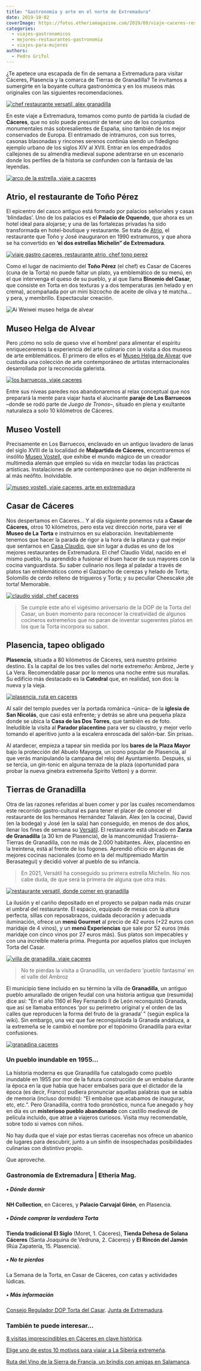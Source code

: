 ```yaml
---
title: "Gastronomía y arte en el norte de Extremadura"
date: 2019-10-02
coverImage: https://fotos.etheriamagazine.com/2019/09/viaje-caceres-restaurante-Versatil-en-Zarza-de-Granadilla.jpg
categories: 
  - viajes-gastronomicos
  - mejores-restaurantes-gastronomia
  - viajes-para-mujeres
authors: 
  - Pedro Grifol
---
```


¿Te apetece una escapada de fin de semana a Extremadura para visitar Cáceres, Plasencia y la comarca de Tierras de Granadilla? Te invitamos a sumergirte en la boyante cultura gastronómica y en los museos más originales con las siguientes recomendaciones.

[![chef restaurante versatil, alex granadilla](https://fotos.etheriamagazine.com/2019/09/alex-chef-restaurate-Versatil.jpg "Álex, del restaurante Versátil.")](https://etheriamagazine.com/2019/10/02/donde-comer-que-ver-hacer-viaje-norte-de-extremadura/alex-chef-restaurate-versatil/)

En este viaje a Extremadura, tomamos como punto de partida la ciudad de **Cáceres**, que 
no solo puede presumir de tener uno de los conjuntos monumentales más sobresalientes de 
España, sino también de los mejor conservados de Europa. El entramado de intramuros, con 
sus torres, casonas blasonadas y rincones serenos continúa siendo un fidedigno ejemplo 
urbano de los siglos XIV al XVII. Entrar en los empedrados callejones de su almendra 
medieval supone adentrarse en un escenario donde los perfiles de la historia se 
confunden con la fantasía de las leyendas. 

[![arco de la estrella, viaje a caceres](https://fotos.etheriamagazine.com/2019/09/viaje-caceres-arco-estrella.jpg "Arco de la Estrella, en Cáceres.")](https://etheriamagazine.com/2019/10/02/donde-comer-que-ver-hacer-viaje-norte-de-extremadura/viaje-caceres-arco-estrella/)

## Atrio, el restaurante de Toño Pérez

El epicentro del casco antiguo está formado por palacios señoriales y casas ‘blindadas’. 
Uno de los palacios es el **Palacio de Oquendo**, que ahora es un hotel ideal para 
alojarse; y una de las fortalezas privadas ha sido transformada en hotel-boutique y 
restaurante. Se trata de [Atrio](http://restauranteatrio.com), el restaurante que Toño y 
José inauguraron en 1990 extramuros, y que ahora se ha convertido en **‘el dos estrellas 
Michelin” de Extremadura**. 

[![viaje gastro caceres, restaurante atrio, chef tono perez](https://fotos.etheriamagazine.com/2019/09/viaje-caceres-restaurante-atrio.jpg "Restaurante Atrio y su chef, Toño Pérez, con el plato Binomio del Casar.")](https://etheriamagazine.com/2019/10/02/donde-comer-que-ver-hacer-viaje-norte-de-extremadura/viaje-caceres-restaurante-atrio/)

Como el lugar de nacimiento del **Toño Pérez** (el chef) es Casar de Cáceres (cuna de la 
Torta) no puede faltar un plato, ya emblemático de su menú, en el que intervenga el 
queso de su pueblo, y al que llama **Binomio del Casar**, que consiste en Torta en dos 
texturas y a dos temperaturas (en helado y en crema), acompañada por un mini bizcocho de 
aceite de oliva y té matcha… y pera, y membrillo. Espectacular creación. 

![Ai Weiwei museo helga de alvear](https://fotos.etheriamagazine.com/2021/03/ai-wei-wei-museo-arte-helga-del-alvear.jpg "© Descending Light (2007), Ai Weiwei.")

## Museo Helga de Alvear

Pero ¡cómo no solo de queso vive el hombre! para alimentar el espíritu enriqueceremos la 
experiencia del arte culinario con la visita a dos museos de arte emblemáticos. El 
primero de ellos es el [Museo Helga de 
Alvear](https://etheriamagazine.com/2021/03/03/helga-de-alvear-el-arte-es-un-derecho-y-una-necesidad/) 
que custodia una colección de arte contemporáneo de artistas internacionales 
desarrollada por la reconocida galerista. 

[![los barruecos, viaje caceres](https://fotos.etheriamagazine.com/2019/09/viaje-caceres-Paisaje-de-los-Barruecos.jpg "Los Barruecos.")](https://etheriamagazine.com/2019/10/02/donde-comer-que-ver-hacer-viaje-norte-de-extremadura/viaje-caceres-paisaje-de-los-barruecos/)

Entre sus níveas paredes nos abandonaremos al relax conceptual que nos preparará la 
mente para viajar hasta el alucinante **paraje de Los Barruecos** –donde se rodó parte 
de _Juego de Tronos_–, situado en plena y exultante naturaleza a solo 10 kilómetros de 
Cáceres. 

## Museo Vostell

Precisamente en Los Barruecos, enclavado en un antiguo lavadero de lanas del siglo XVIII 
de la localidad de **Malpartida de Cáceres**, encontraremos el insólito [Museo 
Vostell](http://museovostell.com), que exhibe el mundo mágico de un creador multimedia 
alemán que empleó su vida en mezclar todas las prácticas artísticas. Instalaciones de 
arte contemporáneo que no dejan indiferente ni al más neófito. Inolvidable. 

[![museo vostell, viaje caceres, arte en extremadura](https://fotos.etheriamagazine.com/2019/09/viaje-caceres-Museo-Vostell.jpg "Museo Vostell")](https://etheriamagazine.com/2019/10/02/donde-comer-que-ver-hacer-viaje-norte-de-extremadura/viaje-caceres-museo-vostell/)

## Casar de Cáceres

Nos despertamos en Cáceres… Y al día siguiente ponemos ruta a **Casar de Cáceres,** 
otros 10 kilómetros, pero esta vez dirección norte, para ver el **Museo de La Torta** e 
instruirnos en su elaboración. Inevitablemente tenemos que hacer la parada de rigor a la 
hora de la pitanza y qué mejor que sentarnos en [Casa Claudio](http://casaclaudio.com), 
que sin lugar a dudas es uno de los mejores restaurantes de Extremadura. El chef Claudio 
Vidal, nacido en el mismo pueblo, ha aprendido a fusionar el buen hacer de sus mayores 
con la cocina vanguardista. Su saber culinario nos llega al paladar a través de platos 
tan emblemáticos como el Gazpacho de cerezas y helado de Torta; Solomillo de cerdo 
relleno de trigueros y Torta; y su peculiar Cheescake ¡de torta! Memorable. 

[![claudio vidal, chef caceres](https://fotos.etheriamagazine.com/2019/09/viaje-caceres-Claudio-Vidal-chef-de-Casa-Claudio.jpg "Chef Claudio Vidal, de Casa Vidal.")](https://etheriamagazine.com/2019/10/02/donde-comer-que-ver-hacer-viaje-norte-de-extremadura/viaje-caceres-claudio-vidal-chef-de-casa-claudio/)

> Se cumple este año el vigésimo aniversario de la DOP de la Torta del Casar, un buen 
> momento para reconocer la creatividad de algunos cocineros extremeños que no paran de 
> inventar sugerentes platos en los que la Torta incorpora su sabor. 

## Plasencia, tapeo obligado

**Plasencia**, situada a 80 kilómetros de Cáceres, será nuestro próximo destino. Es la 
capital de los tres valles del norte extremeño: Ambroz, Jerte y La Vera. Recomendable 
pasar por lo menos una noche entre sus murallas. Su edificio más destacado es la 
**Catedral** que, en realidad, son dos: la nueva y la vieja. 

[![plasencia, ruta en caceres](https://fotos.etheriamagazine.com/2019/09/viaje-caceres-Plasencia.jpg "Plasencia")](https://etheriamagazine.com/2019/10/02/donde-comer-que-ver-hacer-viaje-norte-de-extremadura/viaje-caceres-plasencia/)

Al salir del templo puedes ver la portada románica –única– de la **iglesia de San 
Nicolás**, que casi está enfrente; y detrás se abre una pequeña plaza donde se ubica la 
**Casa de las Dos Torres**, que también es de foto. Ineludible la visita al **Parador 
placentino** para ver su claustro, y mejor verlo tomando el aperitivo junto a la 
escalera enroscada del salón-bar. Sin prisas. 

Al atardecer, empieza a tapear sin medida por los **bares de la Plaza Mayor** bajo la 
protección del Abuelo Mayorga, un icono popular de Plasencia, al que verás manipulando 
la campana del reloj del Ayuntamiento. Después, si se tercia, un gin-tonic en alguna 
terraza de la plaza (oportunidad para probar la nueva ginebra extremeña Spirito Vetton) 
y a dormir. 

## Tierras de Granadilla

Otra de las razones referidas al buen comer y por las cuales recomendamos este recorrido 
gastro-cultural es para tener el placer de conocer el restaurante de los hermanos 
Hernández Talaván. Álex (en la cocina), David (en la bodega) y José (en la sala) han 
conseguido, en menos de dos años, llenar los fines de semana su [Versátil](http://versatilrural.com). 
El restaurante está ubicado en **Zarza de Granadilla** (a 30 km de Plasencia), de la 
mancomunidad Trasierra-Tierras de Granadilla, con no más de 2.000 habitantes. Álex, 
placentino en la treintena, está al frente de los fogones. Aprendió oficio en algunas de 
mejores cocinas nacionales (como en la del multipremiado Martín Berasategui) y decidió 
volver al pueblo de su infancia. 

> En 2021, Versátil ha conseguido su primera estrella Michelin. No nos cabe duda, de que 
> será la primera de alguna que otra más. 

[![restaurante versatil, donde comer en granadilla](https://fotos.etheriamagazine.com/2019/09/viaje-caceres-restaurante-Versatil-en-Zarza-de-Granadilla.jpg "Álex (en la cocina), David (en la bodega) y José (en la sala), del restaurante Versátil. © P. Grifol")](https://etheriamagazine.com/2019/10/02/donde-comer-que-ver-hacer-viaje-norte-de-extremadura/viaje-caceres-restaurante-versatil-en-zarza-de-granadilla/)

La ilusión y el cariño depositado en el proyecto se palpan nada más cruzar el umbral del 
restaurante. El espacio, equipado de mesas con la altura perfecta, sillas con 
reposabrazos, cuidada decoración y adecuada iluminación, ofrece un **menú Gourmet** al 
precio de 42 euros (+22 euros con maridaje de 4 vinos), y un **menú Experiencias** que 
sale por 52 euros (más maridaje con cinco vinos por 27 euros más). Sus platos son 
impecables y con una increíble materia prima. Pregunta por aquellos platos que incluyen 
Torta del Casar. 

[![villa de granadilla, viaje caceres](https://fotos.etheriamagazine.com/2019/09/viaje-caceres-Villa-de-Granadilla.jpg "Villa de Granadilla.")](https://etheriamagazine.com/2019/10/02/donde-comer-que-ver-hacer-viaje-norte-de-extremadura/viaje-caceres-villa-de-granadilla/)

> No te pierdas la visita a Granadilla, un verdadero ‘pueblo fantasma’ en el valle del 
> Ambroz 

El municipio tiene incluido en su término la villa de **Granadilla**, un antiguo pueblo 
amurallado de origen feudal con una historia antigua que (resumida) dice así: "En el año 
1160 el Rey Fernando II de León reconquistó Granada, que así se llamaba entonces ‘por su 
perímetro original y el orden de las calles que reproducen la forma del fruto de la 
granada’ " (según explica la wiki). Sin embargo, una vez que fue reconquistada la 
Granada andaluza, a la extremeña se le cambió el nombre por el topónimo Granadilla para 
evitar confusiones. 

[![granadina caceres](https://fotos.etheriamagazine.com/2019/09/viaje-pueblo-fantasma-Villa-de-Granadilla.jpg "Villa de Granadilla")](https://etheriamagazine.com/2019/10/02/donde-comer-que-ver-hacer-viaje-norte-de-extremadura/viaje-pueblo-fantasma-villa-de-granadilla/)

### Un pueblo inundable en 1955...

La historia moderna es que Granadilla fue catalogado como pueblo inundable en 1955 por 
mor de la futura construcción de un embalse durante la época en la que había que hacer 
embalses para que el dictador de la época (es decir, Franco) pudiera pronunciar aquellas 
palabras que se sabía de memoria (incluso dormido): “El embalse que acabamos de 
inaugurar, etc, etc.”. Pero Granadilla, contra todo pronóstico, nunca fue anegado y hoy 
en día es un **misterioso pueblo abandonado** con castillo medieval de película 
incluido, que atrae a viajeros curiosos. Visita muy recomendable, sobre todo si vamos 
con niños. 

No hay duda que el viaje por estas tierras cacereñas nos ofrece un abanico de lugares 
para descubrir, junto a un sinfín de insospechadas posibilidades culinarias con 
distintivo propio. 

Que aproveche. 

### Gastronomía de Extremadura | Etheria Mag.

##### • Dónde dormir

**NH Collection**, en Cáceres, y **Palacio Carvajal Girón**, en Plasencia. 

##### • Dónde comprar la verdadera Torta

**Tienda tradicional El Siglo** (Moret, 1. Cáceres), **Tienda Dehesa de Solana Cáceres** 
(Santa Joaquina de Vedruna, 2. Cáceres) y **El Rincón del Jamón** (Rúa Zapatería, 15. 
Plasencia). 

##### • No te pierdas

La Semana de la Torta, en Casar de Cáceres, con catas y actividades lúdicas. 

##### • Más información

[Consejo Regulador DOP Torta del Casar](http://www.tortadelcasar.eu). [Junta de 
Extremadura](http://www.turismoextremadura.com). 

### También te puede interesar...

[8 visitas imprescindibles en Cáceres en clave 
histórica](https://etheriamagazine.com/2020/05/26/escapadas-espana-8-imprescindibles-en-caceres-en-clave-historica/). 

[Elige uno de estos 10 motivos para viajar a La Siberia 
extremeña](https://etheriamagazine.com/2021/09/26/10-motivos-para-viajar-a-la-siberia-extremena/). 

[Ruta del Vino de la Sierra de Francia, un brindis con amigas en 
Salamanca](https://etheriamagazine.com/2021/08/11/plan-con-amigas-ruta-del-vino-sierra-de-francia/).
